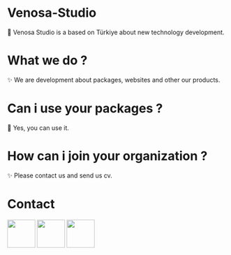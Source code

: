 # Venosa-Studio
📌 Venosa Studio is a based on Türkiye about new technology development. 

# What we do ? 
✨ We are development about packages, websites and other our products.

# Can i use your packages ? 
💖 Yes, you can use it. 

# How can i join your organization ?
✨ Please contact us and send us cv.

# Contact
<a style="text-decoration: none" target="_blank" href="mailto:info@venosastudio.com"><img src="https://github.com/Venosa-Studio/Venosa-Studio/blob/main/assets/mail.png" width="64px"/></a>
<a style="text-decoration: none" target="_blank" href="https://venosastudio.com"><img src="https://github.com/Venosa-Studio/Venosa-Studio/blob/main/assets/website.png" width="64px"/></a>
<a style="text-decoration: none" target="_blank" href="https://discord.gg/MFdzWrXcHG"><img src="https://github.com/Venosa-Studio/Venosa-Studio/blob/main/assets/discord.png" width="64px"/></a>
